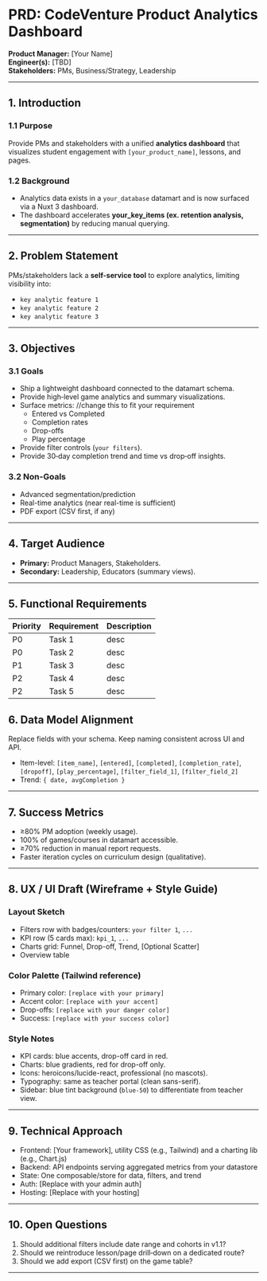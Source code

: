 # PRD: CodeVenture Product Analytics Dashboard  

**Product Manager:** [Your Name]  
**Engineer(s):** [TBD]  
**Stakeholders:** PMs, Business/Strategy, Leadership  

---

## 1. Introduction  

### 1.1 Purpose  
Provide PMs and stakeholders with a unified **analytics dashboard** that visualizes student engagement with `[your_product_name]`, lessons, and pages.  

### 1.2 Background  
- Analytics data exists in a `your_database` datamart and is now surfaced via a Nuxt 3 dashboard.  
- The dashboard accelerates **your_key_items (ex. retention analysis, segmentation)** by reducing manual querying.  

---

## 2. Problem Statement  
PMs/stakeholders lack a **self-service tool** to explore analytics, limiting visibility into:  
- `key analytic feature 1` 
- `key analytic feature 2`  
- `key analytic feature 3`

---

## 3. Objectives  

### 3.1 Goals  
- Ship a lightweight dashboard connected to the datamart schema.  
- Provide high‑level game analytics and summary visualizations.  
- Surface metrics: //change this to fit your requirement  
  - Entered vs Completed  
  - Completion rates  
  - Drop-offs  
  - Play percentage  
- Provide filter controls (`your filters`).  
- Provide 30‑day completion trend and time vs drop‑off insights.  

### 3.2 Non-Goals  
- Advanced segmentation/prediction
- Real-time analytics (near real-time is sufficient)
- PDF export (CSV first, if any)

---

## 4. Target Audience  
- **Primary:** Product Managers, Stakeholders.  
- **Secondary:** Leadership, Educators (summary views).  

---

## 5. Functional Requirements  

| Priority | Requirement | Description |
|----------|-------------|-------------|
| P0 | Task 1 | desc |
| P0 | Task 2 | desc |
| P1 | Task 3 | desc |
| P2 | Task 4 | desc |
| P2 | Task 5 | desc |

<!--
Putting tasks in order help the agent to prioritize
-->

## 6. Data Model Alignment  
Replace fields with your schema. Keep naming consistent across UI and API.
- Item-level: `[item_name]`, `[entered]`, `[completed]`, `[completion_rate]`, `[dropoff]`, `[play_percentage]`, `[filter_field_1]`, `[filter_field_2]`
- Trend: `{ date, avgCompletion }`

---

## 7. Success Metrics  

- ≥80% PM adoption (weekly usage).  
- 100% of games/courses in datamart accessible.  
- ≥70% reduction in manual report requests.  
- Faster iteration cycles on curriculum design (qualitative).  

---

## 8. UX / UI Draft (Wireframe + Style Guide)  

### Layout Sketch  
- Filters row with badges/counters: `your filter 1`, `...`
- KPI row (5 cards max): `kpi_1`, `...`
- Charts grid: Funnel, Drop-off, Trend, [Optional Scatter]
- Overview table


### Color Palette (Tailwind reference)  
- Primary color: `[replace with your primary]`
- Accent color: `[replace with your accent]`
- Drop-offs: `[replace with your danger color]`
- Success: `[replace with your success color]`

### Style Notes  
- KPI cards: blue accents, drop-off card in red.  
- Charts: blue gradients, red for drop-off only.  
- Icons: heroicons/lucide-react, professional (no mascots).  
- Typography: same as teacher portal (clean sans-serif).  
- Sidebar: blue tint background (`blue-50`) to differentiate from teacher view.  

---

## 9. Technical Approach  

- Frontend: [Your framework], utility CSS (e.g., Tailwind) and a charting lib (e.g., Chart.js)
- Backend: API endpoints serving aggregated metrics from your datastore
- State: One composable/store for data, filters, and trend
- Auth: [Replace with your admin auth]
- Hosting: [Replace with your hosting]

---

## 10. Open Questions  

1. Should additional filters include date range and cohorts in v1.1?  
2. Should we reintroduce lesson/page drill‑down on a dedicated route?  
3. Should we add export (CSV first) on the game table?  

---

